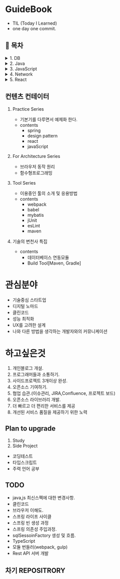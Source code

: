 # GuideBook
- TIL (Today I Learned)
- one day one commit.

## &#128204; 목차
<details>
<summary>1. DB</summary>

1.  <details>
    <summary> Oracle</summary>

    - [dataBasePlanning](./db/oracle/dataBasePlanning.md)
    - [dataIntegrity](./db/oracle/dataIntegrity.md)
    - [errorCode](./db/oracle/errorCode.md)
    - [function](./db/oracle/function.md)
    - [jdbc](./db/oracle/jdbc.md)
    - [join](./db/oracle/join.md)
    - [paginaion](./db/oracle/paginaion.md)
    - [procedure](./db/oracle/procedure.md)
    - [query_DCL](./db/oracle/query_DCL.md)
    - [query_DLL](./db/oracle/query_DLL.md)
    - [query_DML](./db/oracle/query_DML.md)
    - [query_QL](./db/oracle/query_QL.md)
    - [queryOptimizaion](./db/oracle/queryOptimizaion.md)
    - [seqence](./db/oracle/seqence.md)
    - [transaction](./db/oracle/transaction.md)
    - [trigger](./db/oracle/trigger.md)
    - [view](./db/oracle/view.md)
    </details>
2. <details>
    <summary> Mysql</summary>

    - [install](./db/mysql/install.md)
  </details>
</details>


<details>
<summary>2. Java</summary>

- [ClassPart1](./java/class_part_1.md)
- [ClassPart2](./java/class_part_2.md)
- [ClassPart3](./java/class_part_3.md)
</details>

<details>
<summary>3. JavaScript</summary>

- [Array](./javascript/array.md)
- [Json](./javascript/json.md)
- [StrictMode](./javascript/strictMode.md)
</details>

<details>
<summary>4. Network</summary>

- [HTTP](./network/http.md)
- [REST](./network/REST.md)
- [CORS](./network/CORS.md)
</details>


<details>
<summary>5. React</summary>

- [react_redux](./react/react_redux.md)
- [redux_action](./react/redux_action.md)
- [redux_thunk](./react/redux_thunk.md)
</details>





## 컨텐츠 컨테이터

1.  Practice Series
    - 기본기를 다루면서 예제화 한다.
    - contents
        - spring
        - design pattern
        - react
        - javaScript

2. For Architecture Series
    - 브라우저 동작 원리
    - 함수형프로그래밍

3. Tool Series
    - 이용중인 툴의 소개 및 응용방법
    - contents
      - webpack
      - babel
      - mybatis
      - jUnit
      - esLint
      - maven

4. 기술의 변천사 특집
    - contents
      - 데이터베이스 연동모듈
      - Build Tool[Maven, Gradle]


# 관심분야
- 기술중심 스타트업
- 디지털 노마드
- 클린코드
- 성능 최적화
- UX를 고려한 설계
- 나와 다른 방법을 생각하는 개발자와의 커뮤니케이션


# 하고싶은것
1. 개인블로그 개설.
2. 프로그래머들과 소통하기.
3. 사이드프로젝트 3개이상 완성.
4. 오픈소스 기여하기.
5. 협업 습관.(이슈관리, JIRA,Confluence, 프로젝트 보드)
6. 오픈소스 라이브러리 개발.
7. 더 빠르고 더 편리한 서비스를 제공
8. 개선된 서비스 품질을 제공하기 위한 노력


## Plan to upgrade 
1. Study
2. Side Project
- 코딩테스트
- 타입스크립트
- 주력 언어 공부



## TODO
- java,js 최신스펙에 대한 변경사항.
- 클린코드
- 브라우저 이해도.
- 스프링 라이프 사이클
- 스프링 빈 생성 과정
- 스프링 의존성 주입과정.
- sqlSessoinFactory 생성 및 흐름.
- TypeScript
- 모듈 번들러(webpack, gulp)
- Rest API 서버 개발


## 차기 REPOSITRORY